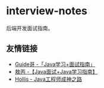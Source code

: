 # interview-notes
后端开发面试指南。

## 友情链接
* [Guide哥 -「Java学习+面试指南」](https://github.com/Snailclimb/JavaGuide)
* [敖丙 -【Java面试+Java学习指南】 ](https://github.com/AobingJava/JavaFamily)
* [Hollis - Java工程师成神之路](https://hollischuang.github.io/toBeTopJavaer/#/)
